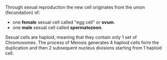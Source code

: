 Through sexual reproduction the new cell originates from the union (fecundation) of:
- one **female** sexual cell called "egg cell" or **ovum**.
- one **male** sexual cell called **spermatozoon**.

Sexual cells are haploid, meaning that they contain only 1 set of Chromosomes. The process of Meiosis generates 4 haploid cells form the duplication and then 2 subsequent nucleus divisions starting from 1 haploid cell.
